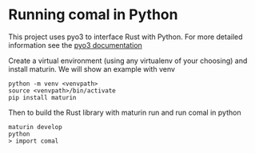 # Running comal in Python

This project uses pyo3 to interface Rust with Python. For more detailed information see the [pyo3 documentation]()

Create a virtual environment (using any virtualenv of your choosing) and install maturin. We will show an example with venv

```
python -m venv <venvpath>
source <venvpath>/bin/activate
pip install maturin
```

Then to build the Rust library with maturin run and run comal in python
```
maturin develop
python
> import comal
```
 
